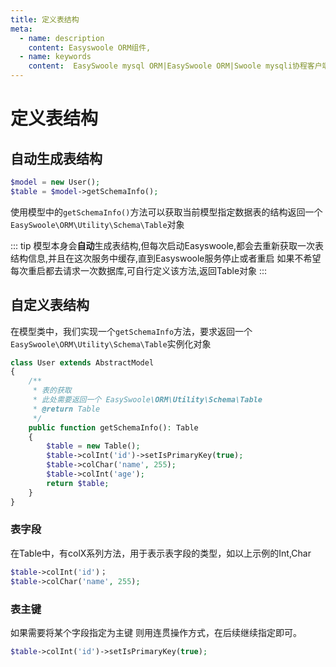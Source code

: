 ```yaml
---
title: 定义表结构
meta:
  - name: description
    content: Easyswoole ORM组件,
  - name: keywords
    content:  EasySwoole mysql ORM|EasySwoole ORM|Swoole mysqli协程客户端|swoole ORM|定义表结构
---
```



# 定义表结构

## 自动生成表结构
```php
$model = new User();
$table = $model->getSchemaInfo();
```
使用模型中的`getSchemaInfo()`方法可以获取当前模型指定数据表的结构返回一个`EasySwoole\ORM\Utility\Schema\Table`对象

::: tip 
模型本身会**自动**生成表结构,但每次启动Easyswoole,都会去重新获取一次表结构信息,并且在这次服务中缓存,直到Easyswoole服务停止或者重启
如果不希望每次重启都去请求一次数据库,可自行定义该方法,返回Table对象
:::

## 自定义表结构

在模型类中，我们实现一个`getSchemaInfo`方法，要求返回一个`EasySwoole\ORM\Utility\Schema\Table`实例化对象

```php
class User extends AbstractModel
{
    /**
     * 表的获取
     * 此处需要返回一个 EasySwoole\ORM\Utility\Schema\Table
     * @return Table
     */
    public function getSchemaInfo(): Table
    {
        $table = new Table();
        $table->colInt('id')->setIsPrimaryKey(true);
        $table->colChar('name', 255);
        $table->colInt('age');
        return $table;
    }
}

```
### 表字段

在Table中，有colX系列方法，用于表示表字段的类型，如以上示例的Int,Char

```php
$table->colInt('id')；
$table->colChar('name', 255);
```

### 表主键

如果需要将某个字段指定为主键 则用连贯操作方式，在后续继续指定即可。

```php
$table->colInt('id')->setIsPrimaryKey(true);
```

